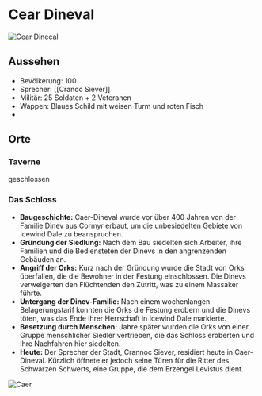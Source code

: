 # Cear Dineval
![Cear Dinecal](https://5e.tools/img/adventure/IDRotF/024-map-1.3-caer-dineval.webp)

## Aussehen
- Bevölkerung: 100
- Sprecher: [[Cranoc Siever]]
- Militär: 25 Soldaten + 2 Veteranen
- Wappen: Blaues Schild mit weisen Turm und roten Fisch
- 

## Orte
### Taverne
geschlossen
### Das Schloss
-   **Baugeschichte:** Caer-Dineval wurde vor über 400 Jahren von der Familie Dinev aus Cormyr erbaut, um die unbesiedelten Gebiete von Icewind Dale zu beanspruchen.
-   **Gründung der Siedlung:** Nach dem Bau siedelten sich Arbeiter, ihre Familien und die Bediensteten der Dinevs in den angrenzenden Gebäuden an.
-   **Angriff der Orks:** Kurz nach der Gründung wurde die Stadt von Orks überfallen, die die Bewohner in der Festung einschlossen. Die Dinevs verweigerten den Flüchtenden den Zutritt, was zu einem Massaker führte.
-   **Untergang der Dinev-Familie:** Nach einem wochenlangen Belagerungstarif konnten die Orks die Festung erobern und die Dinevs töten, was das Ende ihrer Herrschaft in Icewind Dale markierte.
-   **Besetzung durch Menschen:** Jahre später wurden die Orks von einer Gruppe menschlicher Siedler vertrieben, die das Schloss eroberten und ihre Nachfahren hier siedelten.
-   **Heute:** Der Sprecher der Stadt, Crannoc Siever, residiert heute in Caer-Dineval. Kürzlich öffnete er jedoch seine Türen für die Ritter des Schwarzen Schwerts, eine Gruppe, die dem Erzengel Levistus dient.


![Caer](https://5e.tools/img/adventure/IDRotF/026-01-013.caer-dineval.webp)